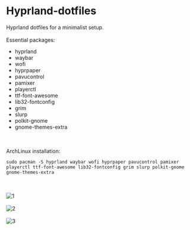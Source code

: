 # Hyprland-dotfiles

Hyprland dotfiles for a minimalist setup.
<br><br>
Essential packages:
+ hyprland
+ waybar
+ wofi
+ hyprpaper
+ pavucontrol
+ pamixer
+ playerctl
+ ttf-font-awesome
+ lib32-fontconfig
+ grim
+ slurp
+ polkit-gnome
+ gnome-themes-extra

<br><br>
ArchLinux installation:
```
sudo pacman -S hyprland waybar wofi hyprpaper pavucontrol pamixer playerctl ttf-font-awesome lib32-fontconfig grim slurp polkit-gnome gnome-themes-extra
```
<br><br>
![1](https://github.com/user-attachments/assets/1f976d55-6ff2-4b98-9667-74c28f448678)
<br><br>
![2](https://github.com/user-attachments/assets/56f7349d-e086-423c-863c-629de98dbf4a)
<br><br>
![3](https://github.com/user-attachments/assets/04efb3ef-15a3-4ae8-bd95-955baf0ee9a7)
